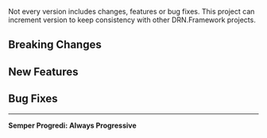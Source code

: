 Not every version includes changes, features or bug fixes. This project can increment version to keep consistency with other DRN.Framework projects.  

## Breaking Changes

## New Features

## Bug Fixes

---
**Semper Progredi: Always Progressive**